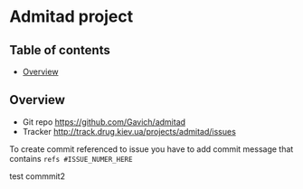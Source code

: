 Admitad project
================

Table of contents
-----------------

- [Overview](#overview)


Overview
--------

 * Git repo https://github.com/Gavich/admitad
 * Tracker http://track.drug.kiev.ua/projects/admitad/issues

To create commit referenced to issue you have to add commit message that contains `refs #ISSUE_NUMER_HERE`

test commmit2
